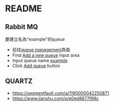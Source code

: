 # README
## Rabbit MQ
要建立名為"example"的queue
* 前往[queue management](http://localhost:15672/#/queues)頁面
* Find <ins>Add a new queue</ins> input area
* Input queue name <ins>example</ins>
* Click <ins>Add queue</ins> button

## QUARTZ
* https://segmentfault.com/a/1190000042250871
* https://www.jianshu.com/p/e0ed8877f98c
